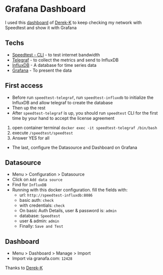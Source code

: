# Grafana Dashboard
I used this [dashboard](https://grafana.com/grafana/dashboards/12428) of [Derek-K](https://github.com/Derek-K/telegraf-speedtest) to keep checking my network with Speedtest and show it with Grafana

## Techs
- [Speedtest - CLI](https://www.speedtest.net/pt/apps/cli) - to test internet bandwidth
- [Telegraf](https://www.influxdata.com/time-series-platform/telegraf/) - to collect the metrics and send to InfluxDB
- [InfluxDB](https://www.influxdata.com/) - A database for time series data
- [Grafana](https://grafana.com/) - To present the data

## First access
- Before run `speedtest-telegraf`, run `speedtest-influxdb` to initialize the InfluxDB and allow telegraf to create the database 
- Then up the rest 
- After `speedtest-telegraf` is up, you should run `speedtest` CLI for the first time by your hand to accept the license agreement
1. open container terminal `docker exec -it speedtest-telegraf /bin/bash`
2. execute `/speedtest/speedtest`
3. Answer YES for all

- The last, configure the Datasource and Dashboard on Grafana

## Datasource 
- Menu > Configuration > Datasource
- Click on `Add data source`
- Find for `InfluxDB`
- Running with this docker configuration. fill the fields with:
    - url: `http://speedtest-influxdb:8086`
    - basic auth: `check`
    - with credentials: `check`
    - On basic Auth Details, user & password is: `admin`
    - database: `Speedtest`
    - user & admin: `admin`
    - Finally: `Save and Test`

## Dashboard
- Menu > Dashboard > Manage > Import
- Import via granafa.com: `12428` 

Thanks to [Derek-K](https://github.com/Derek-K/telegraf-speedtest)